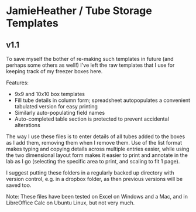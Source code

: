 # JamieHeather / Tube Storage Templates
## v1.1

To save myself the bother of re-making such templates in future (and perhaps some others as well!) I've left the raw templates that I use for keeping track of my freezer boxes here.

Features:
* 9x9 and 10x10 box templates
* Fill tube details in column form; spreadsheet autopopulates a convenient tabulated version for easy printing
* Similarly auto-populating field names
* Auto-completed table section is protected to prevent accidental alterations

The way I use these files is to enter details of all tubes added to the boxes as I add them, removing them when I remove them. Use of the list format makes typing and copying details across multiple entries easier, while using the two dimensional layout form makes it easier to print and annotate in the lab as I go (selecting the specific area to print, and scaling to fit 1 page).

I suggest putting these folders in a regularly backed up directory with version control, e.g. in a dropbox folder, as then previous versions will be saved too.

Note: These files have been tested on Excel on Windows and a Mac, and in LibreOffice Calc on Ubuntu Linux, but not very much.
